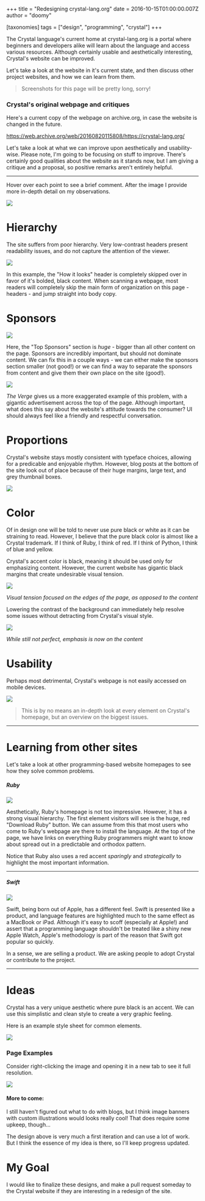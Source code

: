 +++
title = "Redesigning crystal-lang.org"
date = 2016-10-15T01:00:00.007Z
author = "doomy"

[taxonomies]
tags = ["design", "programming", "crystal"]
+++

The Crystal language's current home at crystal-lang.org is a portal where beginners and developers alike will learn about the language and access various resources.  Although certainly usable and aesthetically interesting, Crystal's website can be improved.

Let's take a look at the website in it's current state, and then discuss other project websites, and how we can learn from them.

> Screenshots for this page will be pretty long, sorry!

### Crystal's original webpage and critiques

Here's a current copy of the webpage on archive.org, in case the website is changed in the future.

https://web.archive.org/web/20160820115808/https://crystal-lang.org/

Let's take a look at what we can improve upon aesthetically and usability-wise.  Please note, I'm going to be focusing on stuff to improve.  There's certainly good qualities about the website as it stands now, but I am giving a critique and a proposal, so positive remarks aren't entirely helpful.

---

Hover over each point to see a brief comment.  After the image I provide more in-depth detail on my observations.

<img src="/images/redesigning-crystal-lang-org/full-page.png" class="jnote" data-jnote='[{"x":0.248046875,"y":0.18754532269760696,"title":"Hierarchy","caption":"Low-contrast headers present readability issues, and do not capture the attention of the viewer."},{"x":0.4970703125,"y":0.3374123761179599,"title":"Grey gore","caption":"It is very difficult to make grey icons on a half-grey background look good!"},{"x":0.2236328125,"y":0.512901861252115,"title":"Repetition and Spacing","caption":"Blog entries are super-spacy and do not have the same visual style as the rest of the site."},{"x":0.12,"y":0.12421440657481267,"title":"Contrast","caption":"The site has gigantic black margins that create undesirable visual tension and focus the user away from content."},{"x":0.15234375,"y":0.01954919023446942,"title":"Not responsive","caption":"The current website is not responsive, and does not appear well on mobile devices."},{"x":0.552734375,"y":0.6601099830795262,"title":"...and it keeps going","caption":"Blog content takes up a huge amount of space for the little information it provides up front."}]' />

Hierarchy 
===

The site suffers from poor hierarchy.  Very low-contrast headers present readability issues, and do not capture the attention of the viewer.

![](/images/redesigning-crystal-lang-org/Capture.PNG)

In this example, the "How it looks" header is completely skipped over in favor of it's bolded, black content.  When scanning a webpage, most readers will completely skip the main form of organization on this page - headers - and jump straight into body copy.

Sponsors
===

![](/images/redesigning-crystal-lang-org/2.PNG)

Here, the "Top Sponsors" section is *huge* - bigger than all other content on the page.  Sponsors are incredibly important, but should not dominate content.  We can fix this in a couple ways - we can either make the sponsors section smaller (not good!) or we can find a way to separate the sponsors from content and give them their own place on the site (good!).

![](/images/redesigning-crystal-lang-org/the-verge.PNG)

*The Verge* gives us a more exaggerated example of this problem, with a gigantic advertisement across the top of the page.  Although important, what does this say about the website's attitude towards the consumer?  UI should always feel like a friendly and respectful conversation.

Proportions
===

Crystal's website stays mostly consistent with typeface choices, allowing for a predicable and enjoyable rhythm.  However,  blog posts at the bottom of the site look out of place because of their huge margins, large text, and grey thumbnail boxes.

![](/images/redesigning-crystal-lang-org/proportions-1.png)

Color
===

Of in design one will be told to never use pure black or white as it can be straining to read.  However, I believe that the pure black color is almost like a Crystal trademark.  If I think of Ruby, I think of red.  If I think of Python, I think of blue and yellow.   

Crystal's accent color is black, meaning it should be used only for emphasizing content.  However, the current website has gigantic black margins that create undesirable visual tension.

![](/images/redesigning-crystal-lang-org/visual.PNG)

*Visual tension focused on the edges of the page, as opposed to the content*

Lowering the contrast of the background can immediately help resolve some issues without detracting from Crystal's visual style.

![](/images/redesigning-crystal-lang-org/visual-2.png)

*While still not perfect, emphasis is now on the content*

Usability
===

Perhaps most detrimental, Crystal's webpage is not easily accessed on mobile devices. 

![](/images/redesigning-crystal-lang-org/usability.PNG)

> This is by no means an in-depth look at every element on Crystal's homepage, but an overview on the biggest issues.

---

Learning from other sites
===

Let's take a look at other programming-based website homepages to see how they solve common problems.

##### Ruby

![](/images/redesigning-crystal-lang-org/ruby.PNG)

Aesthetically, Ruby's homepage is not too impressive.  However, it has a strong visual hierarchy.  The first element visitors will see is the huge, red "Download Ruby" button.  We can assume from this that most users who come to Ruby's webpage are there to install the language.  At the top of the page, we have links on everything Ruby programmers might want to know about spread out in a predictable and orthodox pattern.

Notice that Ruby also uses a red accent *sparingly* and *strategically* to highlight the most important information.

---

##### Swift

![](/images/redesigning-crystal-lang-org/apple.PNG)

Swift, being born out of Apple, has a different feel.  Swift is presented like a product, and language features are highlighted much to the same effect as a MacBook or iPad.  Although it's easy to scoff (especially at Apple!) and assert that a programming language shouldn't be treated like a shiny new Apple Watch, Apple's methodology is part of the reason that Swift got popular so quickly.

In a sense, we are selling a product.  We are asking people to adopt Crystal or contribute to the project.

-----

Ideas
====

Crystal has a very unique aesthetic where pure black is an accent.  We can use this simplistic and clean style to create a very graphic feeling.

Here is an example style sheet for common elements.

![](/images/redesigning-crystal-lang-org/redesigns-02-3.png)

### Page Examples

Consider right-clicking the image and opening it in a new tab to see it full resolution.

![](/images/redesigning-crystal-lang-org/rerere.png)

#### More to come:

I still haven't figured out what to do with blogs, but I think image banners with custom illustrations would looks really cool!  That does require some upkeep, though...

The design above is very much a first iteration and can use a lot of work.  But I think the essence of my idea is there, so I'll keep progress updated.

My Goal
======

I would like to finalize these designs, and make a pull request someday to the Crystal website if they are interesting in a redesign of the site.